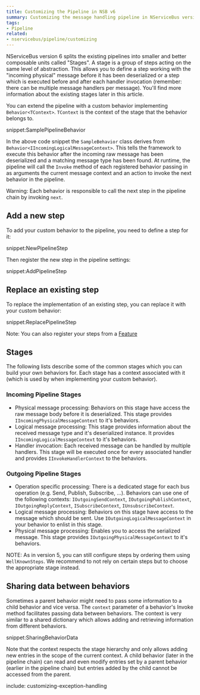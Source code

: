 ```yaml
---
title: Customizing the Pipeline in NSB v6
summary: Customizing the message handling pipeline in NServiceBus version 6.
tags:
- Pipeline
related:
- nservicebus/pipeline/customizing
---
```


NServiceBus version 6 splits the existing pipelines into smaller and better composable units called "Stages". A stage is a group of steps acting on the same level of abstraction. This allows you to define a step working with the "incoming physical" message before it has been deserialized or a step which is executed before and after each handler invocation (remember: there can be multiple message handlers per message). You'll find more information about the existing stages later in this article.

You can extend the pipeline with a custom behavior implementing `Behavior<TContext>`. `TContext` is the context of the stage that the behavior belongs to.

snippet:SamplePipelineBehavior

In the above code snippet the `SampleBehavior` class derives from `Behavior<IIncomingLogicalMessageContext>`. This tells the framework to execute this behavior after the incoming raw message has been deserialized and a matching message type has been found. At runtime, the pipeline will call the `Invoke` method of each registered behavior passing in as arguments the current message context and an action to invoke the next behavior in the pipeline.

Warning: Each behavior is responsible to call the next step in the pipeline chain by invoking `next`.


## Add a new step

To add your custom behavior to the pipeline, you need to define a step for it:

snippet:NewPipelineStep

Then register the new step in the pipeline settings:

snippet:AddPipelineStep


## Replace an existing step

To replace the implementation of an existing step, you can replace it with your custom behavior:

snippet:ReplacePipelineStep

Note: You can also register your steps from a [Feature](features.md)


## Stages

The following lists describe some of the common stages which you can build your own behaviors for. Each stage has a context associated with it (which is used by when implementing your custom behavior).


### Incoming Pipeline Stages
* Physical message processing: Behaviors on this stage have access the raw message body before it is deserialized. This stage provides `IIncomingPhysicalMessageContext` to it's behaviors.
* Logical message processing: This stage provides information about the received message type and it's deserialized instance. It provides `IIncomingLogicalMessageContext` to it's behaviors.
* Handler invocation: Each received message can be handled by multiple handlers. This stage will be executed once for every associated handler and provides `IInvokeHandlerContext` to the behaviors.

### Outgoing Pipeline Stages
* Operation specific processing: There is a dedicated stage for each bus operation (e.g. Send, Publish, Subscribe, ...). Behaviors can use one of the following contexts: `IOutgoingSendContext`, `IOutgoingPublishContext`, `IOutgoingReplyContext`, `ISubscribeContext`, `IUnsubscribeContext`.
* Logical message processing: Behaviors on this stage have access to the message which should be sent. Use `IOutgoingLogicalMessageContext` in your behavior to enlist in this stage.
* Physical message processing: Enables you to access the serialized message. This stage provides `IOutgoingPhysicalMessageContext` to it's behaviors.


NOTE: As in version 5, you can still configure steps by ordering them using `WellKnownSteps`. We recommend to not rely on certain steps but to choose the appropriate stage instead.


## Sharing data between behaviors

Sometimes a parent behavior might need to pass some information to a child behavior and vice versa. The `context` parameter of a behavior's Invoke method facilitates  passing data between behaviors. The context is very similar to a shared dictionary which allows adding and retrieving information from different behaviors.

snippet:SharingBehaviorData

Note that the context respects the stage hierarchy and only allows adding new entries in the scope of the current context. A child behavior (later in the pipeline chain) can read and even modify entries set by a parent behavior (earlier in the pipeline chain) but entries added by the child cannot be accessed from the parent.


include: customizing-exception-handling
